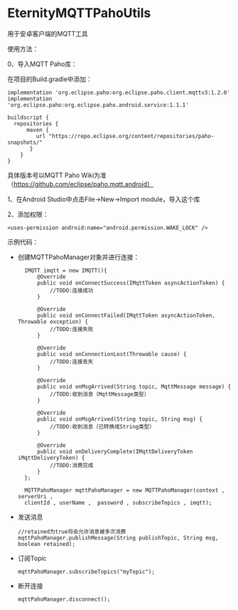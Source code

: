 # EternityMQTTPahoUtils
用于安卓客户端的MQTT工具

使用方法：

0、导入MQTT Paho库：

  在项目的Build.gradle中添加：
  
    implementation 'org.eclipse.paho:org.eclipse.paho.client.mqttv3:1.2.0'
    implementation 'org.eclipse.paho:org.eclipse.paho.android.service:1.1.1'
  
    buildscript {
      repositories {
          maven {
             url "https://repo.eclipse.org/content/repositories/paho-snapshots/"
           }
        }
    }
 
  具体版本号以MQTT Paho Wiki为准（https://github.com/eclipse/paho.mqtt.android）
  
1、在Android Studio中点击File->New->Import module，导入这个库

2、添加权限：

    <uses-permission android:name="android.permission.WAKE_LOCK" />

示例代码：
* 创建MQTTPahoManager对象并进行连接：

        IMQTT imqtt = new IMQTT(){
            @Override
            public void onConnectSuccess(IMqttToken asyncActionToken) {
                //TODO:连接成功
            }

            @Override
            public void onConnectFailed(IMqttToken asyncActionToken, Throwable exception) {
                //TODO:连接失败
            }

            @Override
            public void onConnectionLost(Throwable cause) {
                //TODO:连接丢失
            }

            @Override
            public void onMsgArrived(String topic, MqttMessage message) {
                //TODO:收到消息（MqttMessage类型）
            }

            @Override
            public void onMsgArrived(String topic, String msg) {
                //TODO:收到消息（已转换成String类型）
            }

            @Override
            public void onDeliveryComplete(IMqttDeliveryToken iMqttDeliveryToken) {
                //TODO:消费完成
            }
        };

        MQTTPahoManager mqttPahoManager = new MQTTPahoManager(context , serverUri ,
        clientId , userName ,  password , subscribeTopics , imqtt);
        
* 发送消息

      //retained为true将会允许消息被多次消费
      mqttPahoManager.publishMessage(String publishTopic, String msg, boolean retained);
      
* 订阅Topic

      mqttPahoManager.subscribeTopics("myTopic");
      
* 断开连接

      mqttPahoManager.disconnect();
